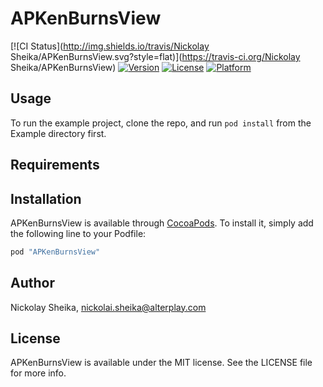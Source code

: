 # APKenBurnsView

[![CI Status](http://img.shields.io/travis/Nickolay Sheika/APKenBurnsView.svg?style=flat)](https://travis-ci.org/Nickolay Sheika/APKenBurnsView)
[![Version](https://img.shields.io/cocoapods/v/APKenBurnsView.svg?style=flat)](http://cocoapods.org/pods/APKenBurnsView)
[![License](https://img.shields.io/cocoapods/l/APKenBurnsView.svg?style=flat)](http://cocoapods.org/pods/APKenBurnsView)
[![Platform](https://img.shields.io/cocoapods/p/APKenBurnsView.svg?style=flat)](http://cocoapods.org/pods/APKenBurnsView)

## Usage

To run the example project, clone the repo, and run `pod install` from the Example directory first.

## Requirements

## Installation

APKenBurnsView is available through [CocoaPods](http://cocoapods.org). To install
it, simply add the following line to your Podfile:

```ruby
pod "APKenBurnsView"
```

## Author

Nickolay Sheika, nickolai.sheika@alterplay.com

## License

APKenBurnsView is available under the MIT license. See the LICENSE file for more info.
